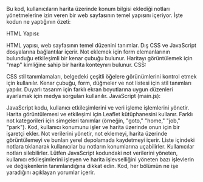 
Bu kod, kullanıcıların harita üzerinde konum bilgisi eklediği notları yönetmelerine izin veren bir web sayfasının temel yapısını içeriyor. İşte kodun ne yaptığının özeti:

HTML Yapısı:

HTML yapısı, web sayfasının temel düzenini tanımlar.
Dış CSS ve JavaScript dosyalarına bağlantılar içerir.
Not eklemek için form elemanlarının bulunduğu etkileşimli bir kenar çubuğu bulunur.
Haritayı görüntülemek için "map" kimliğine sahip bir harita konteynırı bulunur.
CSS:

CSS stil tanımlamaları, belgedeki çeşitli öğelere görünümlerini kontrol etmek için kullanılır.
Kenar çubuğu, form, düğmeler ve not listesi için stil tanımları yapılır.
Duyarlı tasarım için farklı ekran boyutlarına uygun düzenleri ayarlamak için medya sorguları kullanılır.
JavaScript (main.js):

JavaScript kodu, kullanıcı etkileşimlerini ve veri işleme işlemlerini yönetir.
Harita görüntülemesi ve etkileşimi için Leaflet kütüphanesini kullanır.
Farklı not kategorileri için simgeleri tanımlar (örneğin, "goto," "home," "job," "park").
Kod, kullanıcı konumunu işler ve harita üzerinde onun için bir işaretçi ekler.
Not verilerini yönetir, not eklemeyi, harita üzerinde görüntülemeyi ve bunları yerel depolamada kaydetmeyi içerir.
Liste içindeki notlara tıklanarak kullanıcılar bu notların konumlarına uçabilirler.
Kullanıcılar notları silebilirler.
Lütfen JavaScript kodundaki not verilerini yöneten, kullanıcı etkileşimlerini işleyen ve harita işlevselliğini yöneten bazı işlevlerin ve değişkenlerin tanımlandığına dikkat edin. Kod, her bölümün ne işe yaradığını açıklayan yorumlar içerir.